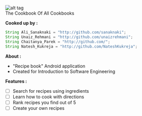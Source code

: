 ![alt tag](http://i.imgur.com/8B1ZxHJ.png)
</br>
The Cookbook Of All Cookbooks

<strong>Cooked up by :</strong>
```java
String Ali_Sanaknaki = "http://github.com/sanaknaki";
String Unaiz_Rehmani = "http://github.com/unaizrehmani";
String Chaitanya_Parek = "http://github.com/";
String Natesh_Kukreja = "http://github.com/NateshKukreja";
```

<strong>About :</strong>

- "Recipe book" Android application
- Created for Introduction to Software Engineering

<strong>Features :</strong>
- [ ] Search for recipes using ingredients
- [ ] Learn how to cook with directions
- [ ] Rank recipes you find out of 5
- [ ] Create your own recipes
